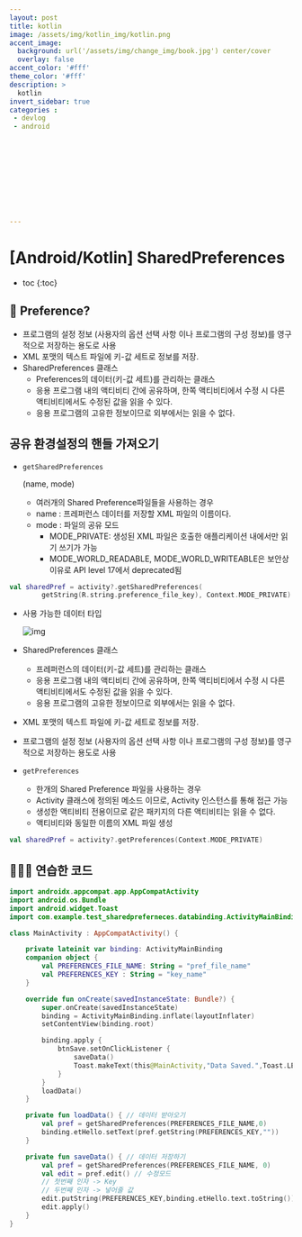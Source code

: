 ```yaml
---
layout: post
title: kotlin
image: /assets/img/kotlin_img/kotlin.png
accent_image: 
  background: url('/assets/img/change_img/book.jpg') center/cover
  overlay: false
accent_color: '#fff'
theme_color: '#fff'
description: >
  kotlin
invert_sidebar: true
categories :
 - devlog	
 - android











---
```


# [Android/Kotlin] SharedPreferences

* toc
{:toc}


## 📌 Preference?

- 프로그램의 설정 정보 (사용자의 옵션 선택 사항 이나 프로그램의 구성 정보)를 영구적으로 저장하는 용도로 사용
- XML 포맷의 텍스트 파일에 키-값 세트로 정보를 저장.
- SharedPreferences 클래스
  - Preferences의 데이터(키-값 세트)를 관리하는 클래스
  - 응용 프로그램 내의 액티비티 간에 공유하며, 한쪽 액티비티에서 수정 시 다른 액티비티에서도 수정된 값을 읽을 수 있다.
  - 응용 프로그램의 고유한 정보이므로 외부에서는 읽을 수 없다.



## **공유 환경설정의 핸들 가져오기**

- ```
  getSharedPreferences
  ```

   (name, mode)

  - 여러개의 Shared Preference파일들을 사용하는 경우
  - name : 프레퍼런스 데이터를 저장할 XML 파일의 이름이다.
  - mode : 파일의 공유 모드
    - MODE_PRIVATE: 생성된 XML 파일은 호출한 애플리케이션 내에서만 읽기 쓰기가 가능
    - MODE_WORLD_READABLE, MODE_WORLD_WRITEABLE은 보안상 이유로 API level 17에서 deprecated됨

```kotlin
val sharedPref = activity?.getSharedPreferences(
        getString(R.string.preference_file_key), Context.MODE_PRIVATE)
```

- 사용 가능한 데이터 타입

  ![img](https://teamsparta.notion.site/image/https%3A%2F%2Fs3-us-west-2.amazonaws.com%2Fsecure.notion-static.com%2Fd8886449-c473-4f6e-8559-606a3c7d4f23%2FUntitled.png?table=block&id=691ce0ae-32a4-49e1-8cfd-04c8dfc8b913&spaceId=83c75a39-3aba-4ba4-a792-7aefe4b07895&width=2000&userId=&cache=v2)

- SharedPreferences 클래스

  - 프레퍼런스의 데이터(키-값 세트)를 관리하는 클래스
  - 응용 프로그램 내의 액티비티 간에 공유하며, 한쪽 액티비티에서 수정 시 다른 액티비티에서도 수정된 값을 읽을 수 있다.
  - 응용 프로그램의 고유한 정보이므로 외부에서는 읽을 수 없다.

- XML 포맷의 텍스트 파일에 키-값 세트로 정보를 저장.

- 프로그램의 설정 정보 (사용자의 옵션 선택 사항 이나 프로그램의 구성 정보)를 영구적으로 저장하는 용도로 사용

- `getPreferences`
  - 한개의 Shared Preference 파일을 사용하는 경우
  - Activity 클래스에 정의된 메소드 이므로, Activity 인스턴스를 통해 접근 가능
  - 생성한 액티비티 전용이므로 같은 패키지의 다른 액티비티는 읽을 수 없다.
  - 액티비티와 동일한 이름의 XML 파일 생성

```kotlin
val sharedPref = activity?.getPreferences(Context.MODE_PRIVATE)
```





## 👨🏻‍💻 연습한 코드



```kotlin
import androidx.appcompat.app.AppCompatActivity
import android.os.Bundle
import android.widget.Toast
import com.example.test_sharedpreferneces.databinding.ActivityMainBinding

class MainActivity : AppCompatActivity() {

    private lateinit var binding: ActivityMainBinding
    companion object {
        val PREFERENCES_FILE_NAME: String = "pref_file_name"
        val PREFERENCES_KEY : String = "key_name"
    }

    override fun onCreate(savedInstanceState: Bundle?) {
        super.onCreate(savedInstanceState)
        binding = ActivityMainBinding.inflate(layoutInflater)
        setContentView(binding.root)

        binding.apply {
            btnSave.setOnClickListener {
                saveData()
                Toast.makeText(this@MainActivity,"Data Saved.",Toast.LENGTH_SHORT).show()
            }
        }
        loadData()
    }

    private fun loadData() { // 데이터 받아오기
        val pref = getSharedPreferences(PREFERENCES_FILE_NAME,0)
        binding.etHello.setText(pref.getString(PREFERENCES_KEY,""))
    }

    private fun saveData() { // 데이터 저장하기
        val pref = getSharedPreferences(PREFERENCES_FILE_NAME, 0)
        val edit = pref.edit() // 수정모드
        // 첫번째 인자 -> Key
        // 두번째 인자 -> 넣어줄 값
        edit.putString(PREFERENCES_KEY,binding.etHello.text.toString())
        edit.apply()
    }
}
```